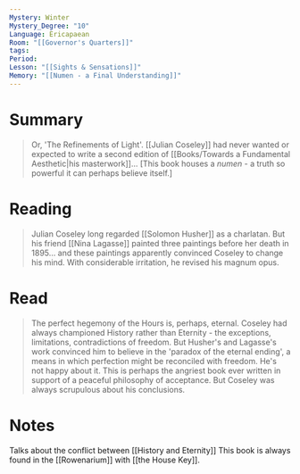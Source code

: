```yaml
---
Mystery: Winter
Mystery_Degree: "10"
Language: Ericapaean
Room: "[[Governor's Quarters]]"
tags: 
Period: 
Lesson: "[[Sights & Sensations]]"
Memory: "[[Numen - a Final Understanding]]"
---
```

# Summary
> Or, 'The Refinements of Light'. [[Julian Coseley]] had never wanted or expected to write a second edition of [[Books/Towards a Fundamental Aesthetic|his masterwork]]... \[This book houses a <i>numen</i> - a truth so powerful it can perhaps believe itself.]
# Reading
> Julian Coseley long regarded [[Solomon Husher]] as a charlatan. But his friend [[Nina Lagasse]] painted three paintings before her death in 1895… and these paintings apparently convinced Coseley to change his mind. With considerable irritation, he revised his magnum opus. 
# Read
> The perfect hegemony of the Hours is, perhaps, eternal. Coseley had always championed History rather than Eternity - the exceptions, limitations, contradictions of freedom. But Husher's and Lagasse's work convinced him to believe in the 'paradox of the eternal ending', a means in which perfection might be reconciled with freedom. He's not happy about it. This is perhaps the angriest book ever written in support of a peaceful philosophy of acceptance. But Coseley was always scrupulous about his conclusions.
# Notes
Talks about the conflict between [[History and Eternity]] This book is always found in the [[Rowenarium]] with [[the House Key]].